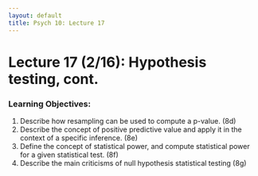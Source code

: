 ```yaml
---
layout: default
title: Psych 10: Lecture 17
---
```

# Lecture 17 (2/16): Hypothesis testing, cont.

### Learning Objectives:
1. Describe how resampling can be used to compute a p-value. (8d)
2. Describe the concept of positive predictive value and apply it in the context of a specific inference. (8e)
3. Define the concept of statistical power, and compute statistical power for a given statistical test. (8f)
4. Describe the main criticisms of null hypothesis statistical testing (8g)
